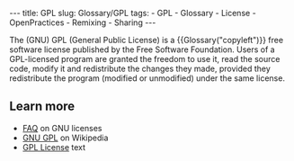 --- title: GPL slug: Glossary/GPL tags: - GPL - Glossary - License - OpenPractices - Remixing - Sharing ---

The (GNU) GPL (General Public License) is a {{Glossary("copyleft")}} free software license published by the Free Software Foundation. Users of a GPL-licensed program are granted the freedom to use it, read the source code, modify it and redistribute the changes they made, provided they redistribute the program (modified or unmodified) under the same license.

Learn more
----------

-   [FAQ](https://www.gnu.org/licenses/gpl-faq.html) on GNU licenses
-   [GNU GPL](https://en.wikipedia.org/wiki/GNU_General_Public_License) on Wikipedia
-   [GPL License](https://gnu.org/licenses/gpl.html) text
